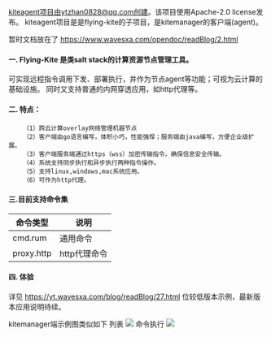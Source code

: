 kiteagent项目由ytzhan0828@qq.com创建。该项目使用Apache-2.0 license发布。
kiteagent项目是是flying-kite的子项目，是kitemanager的客户端(agent)。

暂时文档放在了 https://www.wavesxa.com/opendoc/readBlog/2.html

#### 一. Flying-Kite 是类salt stack的计算资源节点管理工具。
可实现远程指令调用下发、部署执行，并作为节点agent等功能；可视为云计算的基础设施。
同时又支持普通的内网穿透应用，如http代理等。

#### 二. 特点：
```
	（1）跨云计算overlay网络管理机器节点
	（2）客户端由go语言编写，体积小巧，性能强悍；服务端由java编写，方便企业级扩展。
	（3）客户端服务端通过https（wss）加密传输指令，确保信息安全传输。
	（4）系统支持同步执行和异步执行两种指令操作。
	（5）支持linux,windows,mac系统应用。
	（6）可作为http代理。
```

#### 三.目前支持命令集

| 命令类型  |  说明 |
| ------------ | ------------ |
| cmd.rum  | 通用命令 |
| proxy.http | http代理命令 |

#### 四. 体验
详见 https://yt.wavesxa.com/blog/readBlog/27.html 位较低版本示例，最新版本应用说明待续。

kitemanager端示例图类似如下
列表
![](https://yt.wavesxa.com/blog/attachment/24-kitemanager-index-v0.7.0.jpg?id=19)
命令执行
![](https://yt.wavesxa.com/blog/attachment/24-kite-exec-v0.7.0.jpg?id=20)